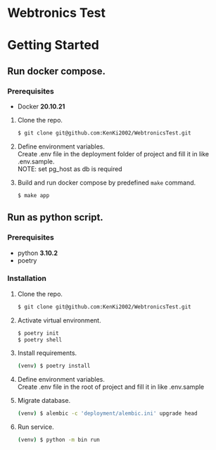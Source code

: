 # Webtronics Test

# Getting Started

## Run docker compose.
### Prerequisites
* Docker **20.10.21**

1. Clone the repo.
   ```sh
   $ git clone git@github.com:KenKi2002/WebtronicsTest.git
   ```
2. Define environment variables.  
    Create .env file in the deployment folder of project and fill it in like .env.sample.  
    NOTE: set pg_host as db is required

3. Build and run docker compose by predefined `make` command.
    ```sh
    $ make app
    ```


## Run as python script.
### Prerequisites

* python **3.10.2**
* poetry


### Installation

1. Clone the repo.
   ```sh
   $ git clone git@github.com:KenKi2002/WebtronicsTest.git
   ```
2. Activate virtual environment.
   ```sh
   $ poetry init
   $ poetry shell

3. Install requirements.
    ```sh
   (venv) $ poetry install
   ```

4. Define environment variables.  
    Create .env file in the root of project and fill it in like .env.sample
    
5. Migrate database.
    ```sh
   (venv) $ alembic -c 'deployment/alembic.ini' upgrade head
   ```

6. Run service.
    ```sh
   (venv) $ python -m bin run
   ```
